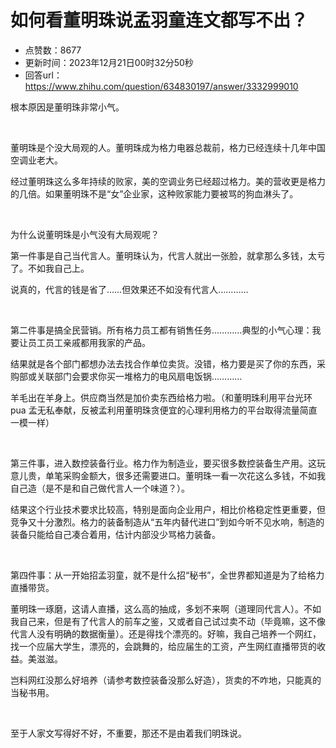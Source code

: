 # 如何看董明珠说孟羽童连文都写不出？
- 点赞数：8677
- 更新时间：2023年12月21日00时32分50秒
- 回答url：https://www.zhihu.com/question/634830197/answer/3332999010
<body>
 <p data-pid="lPQLXOuh">根本原因是董明珠非常小气。</p>
 <p class="ztext-empty-paragraph"><br></p>
 <p data-pid="8CJCuxxf">董明珠是个没大局观的人。董明珠成为格力电器总裁前，格力已经连续十几年中国空调业老大。</p>
 <p data-pid="XEG76CEM">经过董明珠这么多年持续的败家，美的空调业务已经超过格力。美的营收更是格力的几倍。如果董明珠不是“女”企业家，这种败家能力要被骂的狗血淋头了。</p>
 <p class="ztext-empty-paragraph"><br></p>
 <p data-pid="8NUqhzWd">为什么说董明珠是小气没有大局观呢？</p>
 <p data-pid="V1EA8PsN">第一件事是自己当代言人。董明珠认为，代言人就出一张脸，就拿那么多钱，太亏了。不如我自己上。</p>
 <p data-pid="U4DEHi2L">说真的，代言的钱是省了……但效果还不如没有代言人…………</p>
 <p class="ztext-empty-paragraph"><br></p>
 <p data-pid="rIVhzqDO">第二件事是搞全民营销。所有格力员工都有销售任务…………典型的小气心理：我要让员工员工亲戚都用我家的产品。</p>
 <p data-pid="eP7t3yFx">结果就是各个部门都想办法去找合作单位卖货。没错，格力要是买了你的东西，采购部或关联部门会要求你买一堆格力的电风扇电饭锅…………</p>
 <p data-pid="UtwhofdU">羊毛出在羊身上。供应商当然是加价卖东西给格力啦。（和董明珠利用平台光环pua 孟无私奉献，反被孟利用董明珠贪便宜的心理利用格力的平台取得流量简直一模一样）</p>
 <p class="ztext-empty-paragraph"><br></p>
 <p data-pid="orNWlBZ7">第三件事，进入数控装备行业。格力作为制造业，要买很多数控装备生产用。这玩意儿贵，单笔采购金额大，很多还需要进口。董明珠一看一次花这么多钱，不如我自己造（是不是和自己做代言人一个味道？）。</p>
 <p data-pid="Q3O-Ukn7">结果这个行业技术要求比较高，特别是面向企业用户，相比价格稳定性更重要，但竞争又十分激烈。格力的装备制造从“五年内替代进口”到如今听不见水响，制造的装备只能给自己凑合着用，估计内部没少骂格力装备。</p>
 <p class="ztext-empty-paragraph"><br></p>
 <p data-pid="-UV1bmRJ">第四件事：从一开始招孟羽童，就不是什么招“秘书”，全世界都知道是为了给格力直播带货。</p>
 <p data-pid="IWiae7zV">董明珠一琢磨，这请人直播，这么高的抽成，多划不来啊（道理同代言人）。不如我自己来，但是有了代言人的前车之鉴，又或者自己试过卖不动（毕竟嘛，这不像代言人没有明确的数据衡量）。还是得找个漂亮的。好嘛，我自己培养一个网红，找一个应届大学生，漂亮的，会跳舞的，给应届生的工资，产生网红直播带货的收益。美滋滋。</p>
 <p data-pid="o6o7-M1w">岂料网红没那么好培养（请参考数控装备没那么好造），货卖的不咋地，只能真的当秘书用。</p>
 <p class="ztext-empty-paragraph"><br></p>
 <p data-pid="Z1gTp5Y5">至于人家文写得好不好，不重要，那还不是由着我们明珠说。</p>
 <p></p>
 <p></p>
 <p></p>
</body>